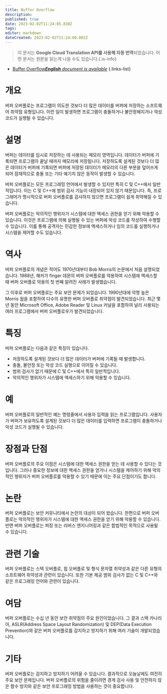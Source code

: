 ```yaml
---
title: Buffer Overflow
description: 
published: true
date: 2023-02-02T11:24:05.838Z
tags: 
editor: markdown
dateCreated: 2023-02-02T11:24:00.802Z
---
```


> 이 문서는 **Google Cloud Translation API를 사용해 자동 번역**되었습니다.
어떤 문서는 원문을 읽는게 나을 수도 있습니다.{.is-info}



- [Buffer Overflow***English** document is available*](/en/Knowledge-base/Dictionary/buffer-overflow)
{.links-list}


# 개요
버퍼 오버플로는 프로그램이 의도한 것보다 더 많은 데이터를 버퍼에 저장하는 소프트웨어 취약점 유형입니다. 이런 일이 발생하면 프로그램이 충돌하거나 불안정해지거나 악성 코드가 실행될 수 있습니다.

# 설명
버퍼는 데이터를 임시로 저장하는 데 사용되는 메모리 영역입니다. 데이터가 버퍼에 기록되면 프로그램이 끝날 때까지 메모리에 저장됩니다. 저장하도록 설계된 것보다 더 많은 데이터가 버퍼에 기록되면 버퍼에 저장된 데이터가 메모리의 다른 부분을 덮어쓰게 되어 잠재적으로 충돌 또는 기타 예기치 않은 동작이 발생할 수 있습니다.

버퍼 오버플로는 모든 프로그래밍 언어에서 발생할 수 있지만 특히 C 및 C++에서 일반적입니다. 이는 C 및 C++에 범위 검사 기능이 내장되어 있지 않기 때문입니다. 즉, 프로그래머가 명시적으로 버퍼 오버플로를 검사하지 않으면 프로그램이 쉽게 취약해질 수 있습니다.

버퍼 오버플로는 악의적인 행위자가 시스템에 대한 액세스 권한을 얻기 위해 악용할 수 있습니다. 이것은 프로그램에 의해 실행될 수 있는 버퍼에 악성 코드를 작성하여 수행할 수 있습니다. 이를 통해 공격자는 민감한 정보에 액세스하거나 임의 코드를 실행하거나 시스템을 제어할 수도 있습니다.

# 역사
버퍼 오버플로의 개념은 적어도 1970년대부터 Bob Morris의 논문에서 처음 설명되었습니다. 1988년, 해커가 finger 데몬의 버퍼 오버플로를 악용하여 시스템에 액세스할 때 버퍼 오버플로 악용의 첫 번째 알려진 사례가 발생했습니다.

그 이후로 버퍼 오버플로는 주요 보안 문제가 되었습니다. 1990년대에 악명 높은 Morris 웜을 포함하여 다수의 유명한 버퍼 오버플로 취약점이 발견되었습니다. 최근 몇 년 동안 Microsoft Office, Adobe Reader 및 Linux 커널을 포함하여 널리 사용되는 여러 프로그램에서 버퍼 오버플로우가 발견되었습니다.

# 특징
버퍼 오버플로는 다음과 같은 특징이 있습니다.

- 저장하도록 설계된 것보다 더 많은 데이터가 버퍼에 기록될 때 발생합니다.
- 충돌, 불안정 또는 악성 코드 실행으로 이어질 수 있습니다.
- 범위 검사가 없기 때문에 C 및 C++에서 특히 일반적입니다.
- 악의적인 행위자가 시스템에 액세스하기 위해 악용할 수 있습니다.

# 예
버퍼 오버플로의 일반적인 예는 명령줄에서 사용자 입력을 읽는 프로그램입니다. 사용자가 버퍼가 보유하도록 설계된 것보다 더 많은 데이터를 입력하면 프로그램이 충돌하거나 악성 코드가 실행될 수 있습니다.

# 장점과 단점
버퍼 오버플로의 주요 이점은 시스템에 대한 액세스 권한을 얻는 데 사용할 수 있다는 것입니다. 그러나 중요한 정보에 대한 액세스 권한을 얻거나 시스템을 제어하기 위해 악의적인 행위자가 버퍼 오버플로를 악용할 수 있기 때문에 이는 주요 단점이기도 합니다.

# 논란
버퍼 오버플로는 보안 커뮤니티에서 논란의 대상이 되어 왔습니다. 한편으로 버퍼 오버플로는 악의적인 행위자가 시스템에 대한 액세스 권한을 얻기 위해 악용할 수 있습니다. 반면 버퍼 오버플로는 퍼징 또는 리버스 엔지니어링과 같은 합법적인 목적으로 사용될 수 있습니다.

# 관련 기술
버퍼 오버플로는 스택 오버플로, 힙 오버플로 및 형식 문자열 취약성과 같은 다른 유형의 소프트웨어 취약성과 관련이 있습니다. 또한 기본 제공 범위 검사가 없는 C 및 C++와 같은 프로그래밍 언어와 관련이 있습니다.

# 여담
버퍼 오버플로는 수십 년 동안 보안 취약점의 주요 원인이었습니다. 그 결과 스택 카나리아, ASLR(Address Space Layout Randomization) 및 DEP(Data Execution Prevention)와 같은 버퍼 오버플로를 감지하고 방지하기 위해 여러 기술이 개발되었습니다.

# 기타
버퍼 오버플로는 감지하고 방지하기 어려울 수 있습니다. 결과적으로 오늘날에도 여전히 주요 보안 문제입니다. 버퍼 오버플로의 위험을 줄이려면 경계 검사 사용 및 안전하지 않은 함수 방지와 같은 보안 프로그래밍 방법을 사용하는 것이 중요합니다.
